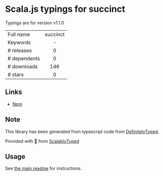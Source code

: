 
# Scala.js typings for succinct

Typings are for version v1.1.0



|                    |                 |
| ------------------ | :-------------: |
| Full name          | succinct |
| Keywords           | - |
| # releases         | 0 |
| # dependents       | 0 |
| # downloads        | 146 |
| # stars            | 0 |

## Links
- [Npm](https://www.npmjs.com/package/succinct)
    


## Note
This library has been generated from typescript code from [DefinitelyTyped](https://definitelytyped.org).

Provided with :purple_heart: from [ScalablyTyped](https://github.com/oyvindberg/ScalablyTyped)

## Usage
See [the main readme](../../readme.md) for instructions.


